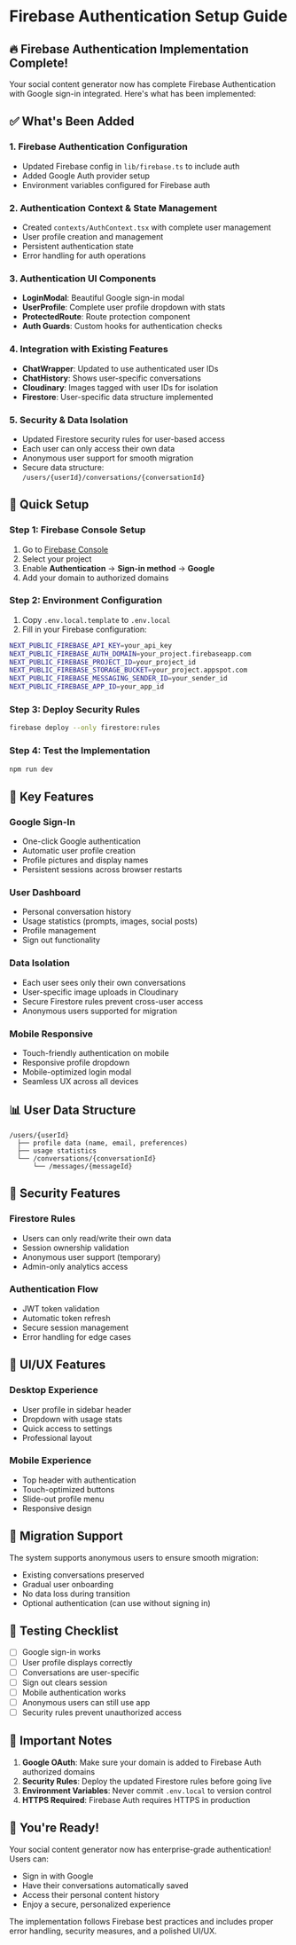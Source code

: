 # Firebase Authentication Setup Guide

## 🔥 Firebase Authentication Implementation Complete!

Your social content generator now has complete Firebase Authentication with Google sign-in integrated. Here's what has been implemented:

## ✅ What's Been Added

### 1. **Firebase Authentication Configuration**
- Updated Firebase config in `lib/firebase.ts` to include auth
- Added Google Auth provider setup
- Environment variables configured for Firebase auth

### 2. **Authentication Context & State Management**
- Created `contexts/AuthContext.tsx` with complete user management
- User profile creation and management
- Persistent authentication state
- Error handling for auth operations

### 3. **Authentication UI Components**
- **LoginModal**: Beautiful Google sign-in modal
- **UserProfile**: Complete user profile dropdown with stats
- **ProtectedRoute**: Route protection component
- **Auth Guards**: Custom hooks for authentication checks

### 4. **Integration with Existing Features**
- **ChatWrapper**: Updated to use authenticated user IDs
- **ChatHistory**: Shows user-specific conversations
- **Cloudinary**: Images tagged with user IDs for isolation
- **Firestore**: User-specific data structure implemented

### 5. **Security & Data Isolation**
- Updated Firestore security rules for user-based access
- Each user can only access their own data
- Anonymous user support for smooth migration
- Secure data structure: `/users/{userId}/conversations/{conversationId}`

## 🚀 Quick Setup

### Step 1: Firebase Console Setup
1. Go to [Firebase Console](https://console.firebase.google.com)
2. Select your project
3. Enable **Authentication** → **Sign-in method** → **Google**
4. Add your domain to authorized domains

### Step 2: Environment Configuration
1. Copy `.env.local.template` to `.env.local`
2. Fill in your Firebase configuration:
```bash
NEXT_PUBLIC_FIREBASE_API_KEY=your_api_key
NEXT_PUBLIC_FIREBASE_AUTH_DOMAIN=your_project.firebaseapp.com
NEXT_PUBLIC_FIREBASE_PROJECT_ID=your_project_id
NEXT_PUBLIC_FIREBASE_STORAGE_BUCKET=your_project.appspot.com
NEXT_PUBLIC_FIREBASE_MESSAGING_SENDER_ID=your_sender_id
NEXT_PUBLIC_FIREBASE_APP_ID=your_app_id
```

### Step 3: Deploy Security Rules
```bash
firebase deploy --only firestore:rules
```

### Step 4: Test the Implementation
```bash
npm run dev
```

## 🎯 Key Features

### **Google Sign-In**
- One-click Google authentication
- Automatic user profile creation
- Profile pictures and display names
- Persistent sessions across browser restarts

### **User Dashboard**
- Personal conversation history
- Usage statistics (prompts, images, social posts)
- Profile management
- Sign out functionality

### **Data Isolation**
- Each user sees only their own conversations
- User-specific image uploads in Cloudinary
- Secure Firestore rules prevent cross-user access
- Anonymous users supported for migration

### **Mobile Responsive**
- Touch-friendly authentication on mobile
- Responsive profile dropdown
- Mobile-optimized login modal
- Seamless UX across all devices

## 📊 User Data Structure

```
/users/{userId}
  ├── profile data (name, email, preferences)
  ├── usage statistics
  └── /conversations/{conversationId}
      └── /messages/{messageId}
```

## 🔐 Security Features

### **Firestore Rules**
- Users can only read/write their own data
- Session ownership validation
- Anonymous user support (temporary)
- Admin-only analytics access

### **Authentication Flow**
- JWT token validation
- Automatic token refresh
- Secure session management
- Error handling for edge cases

## 🎨 UI/UX Features

### **Desktop Experience**
- User profile in sidebar header
- Dropdown with usage stats
- Quick access to settings
- Professional layout

### **Mobile Experience**
- Top header with authentication
- Touch-optimized buttons
- Slide-out profile menu
- Responsive design

## 🔄 Migration Support

The system supports anonymous users to ensure smooth migration:
- Existing conversations preserved
- Gradual user onboarding
- No data loss during transition
- Optional authentication (can use without signing in)

## 🧪 Testing Checklist

- [ ] Google sign-in works
- [ ] User profile displays correctly
- [ ] Conversations are user-specific
- [ ] Sign out clears session
- [ ] Mobile authentication works
- [ ] Anonymous users can still use app
- [ ] Security rules prevent unauthorized access

## 🚨 Important Notes

1. **Google OAuth**: Make sure your domain is added to Firebase Auth authorized domains
2. **Security Rules**: Deploy the updated Firestore rules before going live
3. **Environment Variables**: Never commit `.env.local` to version control
4. **HTTPS Required**: Firebase Auth requires HTTPS in production

## 🎉 You're Ready!

Your social content generator now has enterprise-grade authentication! Users can:
- Sign in with Google
- Have their conversations automatically saved
- Access their personal content history
- Enjoy a secure, personalized experience

The implementation follows Firebase best practices and includes proper error handling, security measures, and a polished UI/UX.